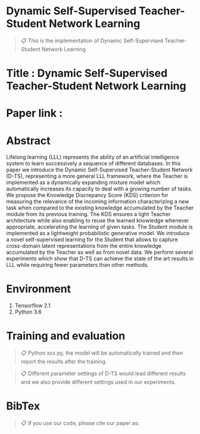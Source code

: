
# Dynamic Self-Supervised Teacher-Student Network Learning

>📋 This is the implementation of Dynamic Self-Supervised Teacher-Student Network Learning


# Title : Dynamic Self-Supervised Teacher-Student Network Learning

# Paper link : 



# Abstract

Lifelong learning (LLL) represents the ability of an artificial intelligence system to learn successively a sequence of different databases.  In this paper we introduce the Dynamic Self-Supervised Teacher-Student Network (D-TS), representing a more general LLL framework, where the Teacher is implemented as a dynamically expanding mixture model which automatically increases its capacity to deal with a growing number of tasks. We propose the Knowledge Discrepancy Score (KDS) criterion for measuring the relevance of the incoming information characterizing a new task when compared to the existing knowledge accumulated by the Teacher module from its previous training. The KDS ensures a light Teacher architecture while also enabling to reuse the learned knowledge whenever appropriate, accelerating the learning of given tasks. The Student module is implemented as a lightweight probabilistic generative model. We introduce a novel self-supervised learning for the Student that allows to capture cross-domain latent representations from the entire knowledge accumulated by the Teacher as well as from novel data. We perform several experiments which show that D-TS can achieve the state of the art results in LLL while requiring fewer parameters than other methods.

# Environment

1. Tensorflow 2.1
2. Python 3.6

# Training and evaluation

>📋 Python xxx.py, the model will be automatically trained and then report the results after the training.

>📋 Different parameter settings of D-TS would lead different results and we also provide different settings used in our experiments.

# BibTex
>📋 If you use our code, please cite our paper as:



